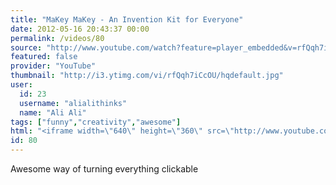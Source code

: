 ```yaml
---
title: "MaKey MaKey - An Invention Kit for Everyone"
date: 2012-05-16 20:43:37 00:00
permalink: /videos/80
source: "http://www.youtube.com/watch?feature=player_embedded&v=rfQqh7iCcOU"
featured: false
provider: "YouTube"
thumbnail: "http://i3.ytimg.com/vi/rfQqh7iCcOU/hqdefault.jpg"
user:
  id: 23
  username: "alialithinks"
  name: "Ali Ali"
tags: ["funny","creativity","awesome"]
html: "<iframe width=\"640\" height=\"360\" src=\"http://www.youtube.com/embed/rfQqh7iCcOU?wmode=transparent&fs=1&feature=oembed\" frameborder=\"0\" allowfullscreen></iframe>"
id: 80
---
```


Awesome way of turning everything clickable
